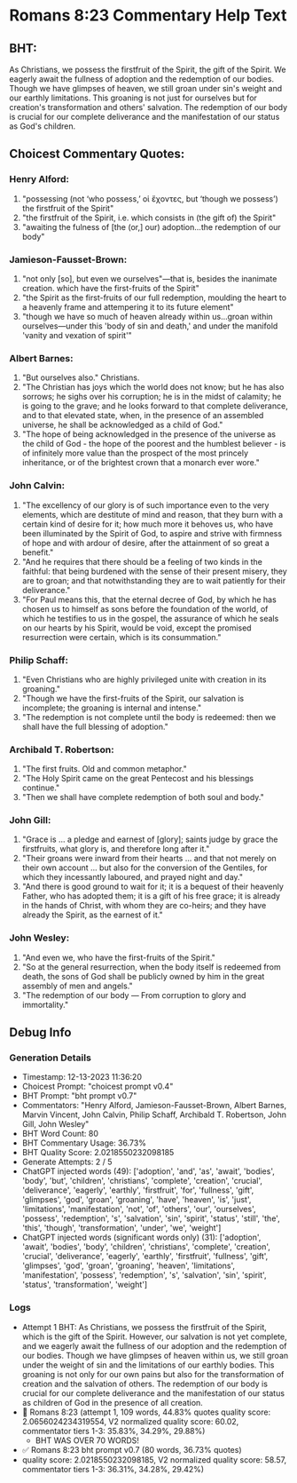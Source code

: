 # Romans 8:23 Commentary Help Text

## BHT:
As Christians, we possess the firstfruit of the Spirit, the gift of the Spirit. We eagerly await the fullness of adoption and the redemption of our bodies. Though we have glimpses of heaven, we still groan under sin's weight and our earthly limitations. This groaning is not just for ourselves but for creation's transformation and others' salvation. The redemption of our body is crucial for our complete deliverance and the manifestation of our status as God's children.

## Choicest Commentary Quotes:
### Henry Alford:
1. "possessing (not ‘who possess,’ οἱ ἔχοντες, but ‘though we possess’) the firstfruit of the Spirit"
2. "the firstfruit of the Spirit, i.e. which consists in (the gift of) the Spirit"
3. "awaiting the fulness of [the (or,] our) adoption...the redemption of our body"

### Jamieson-Fausset-Brown:
1. "not only [so], but even we ourselves"—that is, besides the inanimate creation. which have the first-fruits of the Spirit"
2. "the Spirit as the first-fruits of our full redemption, moulding the heart to a heavenly frame and attempering it to its future element"
3. "though we have so much of heaven already within us...groan within ourselves—under this 'body of sin and death,' and under the manifold 'vanity and vexation of spirit'"

### Albert Barnes:
1. "But ourselves also." Christians.
2. "The Christian has joys which the world does not know; but he has also sorrows; he sighs over his corruption; he is in the midst of calamity; he is going to the grave; and he looks forward to that complete deliverance, and to that elevated state, when, in the presence of an assembled universe, he shall be acknowledged as a child of God."
3. "The hope of being acknowledged in the presence of the universe as the child of God - the hope of the poorest and the humblest believer - is of infinitely more value than the prospect of the most princely inheritance, or of the brightest crown that a monarch ever wore."

### John Calvin:
1. "The excellency of our glory is of such importance even to the very elements, which are destitute of mind and reason, that they burn with a certain kind of desire for it; how much more it behoves us, who have been illuminated by the Spirit of God, to aspire and strive with firmness of hope and with ardour of desire, after the attainment of so great a benefit."
2. "And he requires that there should be a feeling of two kinds in the faithful: that being burdened with the sense of their present misery, they are to groan; and that notwithstanding they are to wait patiently for their deliverance."
3. "For Paul means this, that the eternal decree of God, by which he has chosen us to himself as sons before the foundation of the world, of which he testifies to us in the gospel, the assurance of which he seals on our hearts by his Spirit, would be void, except the promised resurrection were certain, which is its consummation."

### Philip Schaff:
1. "Even Christians who are highly privileged unite with creation in its groaning."
2. "Though we have the first-fruits of the Spirit, our salvation is incomplete; the groaning is internal and intense."
3. "The redemption is not complete until the body is redeemed: then we shall have the full blessing of adoption."

### Archibald T. Robertson:
1. "The first fruits. Old and common metaphor."
2. "The Holy Spirit came on the great Pentecost and his blessings continue."
3. "Then we shall have complete redemption of both soul and body."

### John Gill:
1. "Grace is ... a pledge and earnest of [glory]; saints judge by grace the firstfruits, what glory is, and therefore long after it." 
2. "Their groans were inward from their hearts ... and that not merely on their own account ... but also for the conversion of the Gentiles, for which they incessantly laboured, and prayed night and day."
3. "And there is good ground to wait for it; it is a bequest of their heavenly Father, who has adopted them; it is a gift of his free grace; it is already in the hands of Christ, with whom they are co-heirs; and they have already the Spirit, as the earnest of it."

### John Wesley:
1. "And even we, who have the first-fruits of the Spirit."
2. "So at the general resurrection, when the body itself is redeemed from death, the sons of God shall be publicly owned by him in the great assembly of men and angels."
3. "The redemption of our body — From corruption to glory and immortality."


## Debug Info
### Generation Details
- Timestamp: 12-13-2023 11:36:20
- Choicest Prompt: "choicest prompt v0.4"
- BHT Prompt: "bht prompt v0.7"
- Commentators: "Henry Alford, Jamieson-Fausset-Brown, Albert Barnes, Marvin Vincent, John Calvin, Philip Schaff, Archibald T. Robertson, John Gill, John Wesley"
- BHT Word Count: 80
- BHT Commentary Usage: 36.73%
- BHT Quality Score: 2.0218550232098185
- Generate Attempts: 2 / 5
- ChatGPT injected words (49):
	['adoption', 'and', 'as', 'await', 'bodies', 'body', 'but', 'children', 'christians', 'complete', 'creation', 'crucial', 'deliverance', 'eagerly', 'earthly', 'firstfruit', 'for', 'fullness', 'gift', 'glimpses', 'god', 'groan', 'groaning', 'have', 'heaven', 'is', 'just', 'limitations', 'manifestation', 'not', 'of', 'others', 'our', 'ourselves', 'possess', 'redemption', 's', 'salvation', 'sin', 'spirit', 'status', 'still', 'the', 'this', 'though', 'transformation', 'under', 'we', 'weight']
- ChatGPT injected words (significant words only) (31):
	['adoption', 'await', 'bodies', 'body', 'children', 'christians', 'complete', 'creation', 'crucial', 'deliverance', 'eagerly', 'earthly', 'firstfruit', 'fullness', 'gift', 'glimpses', 'god', 'groan', 'groaning', 'heaven', 'limitations', 'manifestation', 'possess', 'redemption', 's', 'salvation', 'sin', 'spirit', 'status', 'transformation', 'weight']

### Logs
- Attempt 1 BHT: As Christians, we possess the firstfruit of the Spirit, which is the gift of the Spirit. However, our salvation is not yet complete, and we eagerly await the fullness of our adoption and the redemption of our bodies. Though we have glimpses of heaven within us, we still groan under the weight of sin and the limitations of our earthly bodies. This groaning is not only for our own pains but also for the transformation of creation and the salvation of others. The redemption of our body is crucial for our complete deliverance and the manifestation of our status as children of God in the presence of all creation.
- 🔄 Romans 8:23 (attempt 1, 109 words, 44.83% quotes quality score: 2.0656024234319554, V2 normalized quality score: 60.02, commentator tiers 1-3: 35.83%, 34.29%, 29.88%) 
	- BHT WAS OVER 70 WORDS!
- ✅ Romans 8:23 bht prompt v0.7 (80 words, 36.73% quotes)
- quality score: 2.0218550232098185, V2 normalized quality score: 58.57, commentator tiers 1-3: 36.31%, 34.28%, 29.42%)